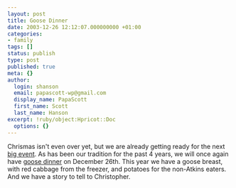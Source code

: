 ```yaml
---
layout: post
title: Goose Dinner
date: 2003-12-26 12:12:07.000000000 +01:00
categories:
- family
tags: []
status: publish
type: post
published: true
meta: {}
author:
  login: shanson
  email: papascott-wp@gmail.com
  display_name: PapaScott
  first_name: Scott
  last_name: Hanson
excerpt: !ruby/object:Hpricot::Doc
  options: {}
---
```

<p>Chrismas isn't even over yet, but we are already getting ready for the next <a title="PapaScott : Christopher Ryan Hanson" href="https://www.papascott.de/1999/12/27/">big event</a>. As has been our tradition for the past 4 years, we will once again have <a title="PapaScott : Birthing Christopher" href="https://www.papascott.de/1999/12/30/">goose dinner</a> on December 26th. This year we have a goose breast, with red cabbage from the freezer, and potatoes for the non-Atkins eaters. And we have a story to tell to Christopher.</p>
